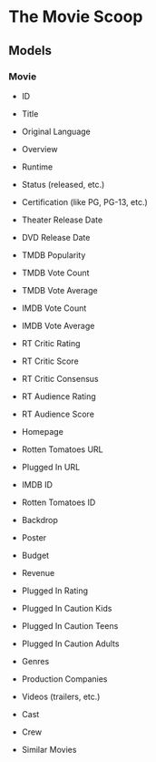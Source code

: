 # The Movie Scoop

## Models

### Movie

* ID
* Title
* Original Language
* Overview
* Runtime
* Status (released, etc.)
* Certification (like PG, PG-13, etc.)

* Theater Release Date
* DVD Release Date

* TMDB Popularity
* TMDB Vote Count
* TMDB Vote Average
* IMDB Vote Count
* IMDB Vote Average
* RT Critic Rating
* RT Critic Score
* RT Critic Consensus
* RT Audience Rating
* RT Audience Score

* Homepage
* Rotten Tomatoes URL
* Plugged In URL

* IMDB ID
* Rotten Tomatoes ID

* Backdrop
* Poster

* Budget
* Revenue

* Plugged In Rating
* Plugged In Caution Kids
* Plugged In Caution Teens
* Plugged In Caution Adults

* Genres
* Production Companies
* Videos (trailers, etc.)
* Cast
* Crew
* Similar Movies
